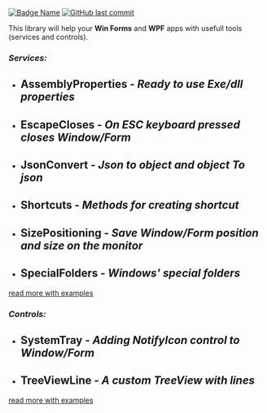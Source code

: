 [![Badge Name](https://img.shields.io/badge/GitHub-Forms.Wpf.Mls.Tools-blue.svg)](https://github.com/minkostaev/Forms.Wpf.Mls.Tools)
[![GitHub last commit](https://img.shields.io/github/last-commit/minkostaev/Forms.Wpf.Mls.Tools?color=blue)](https://github.com/minkostaev/ShortcutsGrid/commits/)

This library will help your **Win Forms** and **WPF** apps with usefull tools (services and controls).

### *Services:*

- ## AssemblyProperties - *Ready to use Exe/dll properties*

- ## EscapeCloses - *On ESC keyboard pressed closes Window/Form*

- ## JsonConvert - *Json to object and object To json*

- ## Shortcuts - *Methods for creating shortcut*

- ## SizePositioning - *Save Window/Form position and size on the monitor*

- ## SpecialFolders - *Windows' special folders*

[read more with examples](https://github.com/minkostaev/Forms.Wpf.Mls.Tools)

### *Controls:*

- ## SystemTray - *Adding NotifyIcon control to Window/Form*

- ## TreeViewLine - *A custom TreeView with lines*

[read more with examples](https://github.com/minkostaev/Forms.Wpf.Mls.Tools)
